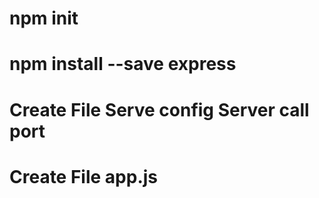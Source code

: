 # npm init 
# npm install --save express
# Create File Serve config Server call port
# Create File app.js